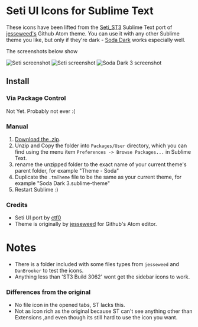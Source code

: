 # Seti UI Icons for Sublime Text

These icons have been lifted from the [Seti_ST3](https://github.com/ctf0/Seti_ST3) Sublime Text port of [jesseweed's](https://github.com/jesseweed/seti-ui) Github Atom theme. You can use it with any other Sublime theme you like, but only if they're dark - [Soda Dark](https://github.com/buymeasoda/soda-theme/) works especially well.

The screenshots below show

![Seti screenshot](screenshot-1.jpg)
![Seti screenshot](screenshot-2.jpg)
![Soda Dark 3 screenshot](screenshot-3.jpg)


## Install

### Via Package Control

Not Yet. Probably not ever :(

### Manual

1. [Download the .zip](https://github.com/mrmartineau/SetiUI-Icons-Sublime/archive/master.zip).
2. Unzip and Copy the folder into `Packages/User` directory, which you can find using the menu item `Preferences -> Browse Packages...` in Sublime Text.
3. rename the unzipped folder to the exact name of your current theme's parent folder, for example "Theme - Soda"
4. Duplicate the `.tmTheme` file to be the same as your current theme, for example "Soda Dark 3.sublime-theme"
5. Restart Sublime :)

### Credits
- Seti UI port by [ctf0](https://github.com/ctf0/Seti_ST3)
- Theme is originally by [jesseweed](https://github.com/jesseweed/seti-ui) for Github's Atom editor.

# Notes
- There is a folder included with some files types from `jesseweed` and `DanBrooker` to test the icons.
- Anything less than 'ST3 Build 3062' wont get the sidebar icons to work.

### Differences from the original

- No file icon in the opened tabs, ST lacks this.
- Not as icon rich as the original because ST can't see anything other than Extensions ,and even though its still hard to use the icon you want.

